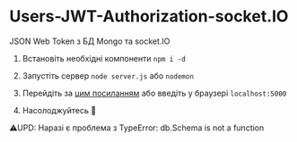 # Users-JWT-Authorization-socket.IO
JSON Web Token з БД Mongo та socket.IO

1) Встановіть необхідні компоненти `npm i -d`

2) Запустіть сервер `node server.js` або `nodemon`

3) Перейдіть за [цим посиланням](http://localhost:5000) або введіть у браузері `localhost:5000`

4) Насолоджуйтесь 🤠

⚠UPD: Наразі є проблема з TypeError: db.Schema is not a function
